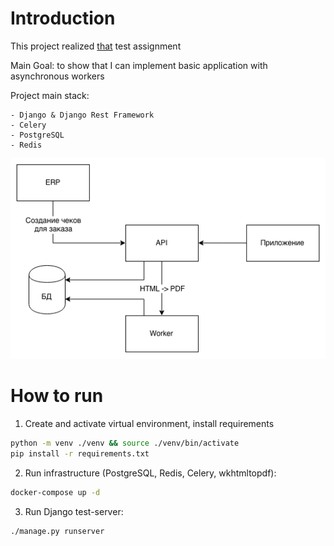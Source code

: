 
# Introduction

This project realized [that](https://github.com/smenateam/assignments/tree/master/backend) test assignment

Main Goal: to show that I can implement basic application with asynchronous workers

Project main stack:

    - Django & Django Rest Framework
    - Celery
    - PostgreSQL
    - Redis

![](.github/arch.png)


# How to run

1. Create and activate virtual environment, install requirements

```bash
python -m venv ./venv && source ./venv/bin/activate
pip install -r requirements.txt
```

2. Run infrastructure (PostgreSQL, Redis, Celery, wkhtmltopdf):

```bash
docker-compose up -d
```

3. Run Django test-server:

```bash
./manage.py runserver
```
